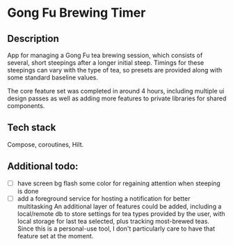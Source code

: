 # Gong Fu Brewing Timer

## Description
App for managing a Gong Fu tea brewing session, which consists of several, short steepings after a longer initial steep.
Timings for these steepings can vary with the type of tea, so presets are provided along with some standard baseline values.

The core feature set was completed in around 4 hours, including multiple ui design passes as well as adding more features to private libraries for shared components.

## Tech stack
Compose, coroutines, Hilt. 

## Additional todo:
- [ ] have screen bg flash some color for regaining attention when steeping is done
- [ ] add a foreground service for hosting a notification for better multitasking 
An additional layer of features could be added, including a local/remote db to store settings for tea types provided by the user, with local storage for last tea selected, plus tracking most-brewed teas. Since this is a personal-use tool, I don't particularly care to have that feature set at the moment.
